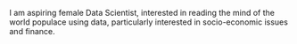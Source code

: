 I am aspiring  female Data Scientist, interested in reading the mind of the world populace using data, particularly interested in socio-economic issues and finance. 

